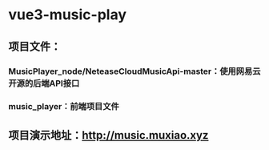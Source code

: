 # vue3-music-play

## 项目文件：
### MusicPlayer_node/NeteaseCloudMusicApi-master：使用网易云开源的后端API接口
### music_player：前端项目文件

## 项目演示地址：http://music.muxiao.xyz
